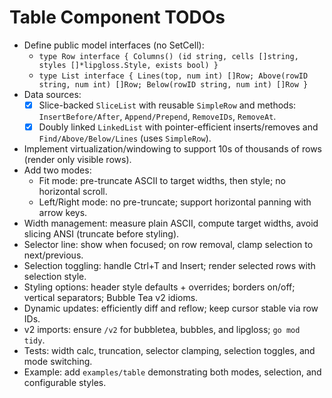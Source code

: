 # Table Component TODOs

- Define public model interfaces (no SetCell):
  - `type Row interface { Columns() (id string, cells []string, styles []*lipgloss.Style, exists bool) }`
  - `type List interface { Lines(top, num int) []Row; Above(rowID string, num int) []Row; Below(rowID string, num int) []Row }`
- Data sources:
  - [x] Slice-backed `SliceList` with reusable `SimpleRow` and methods: `InsertBefore/After`, `Append/Prepend`, `RemoveIDs`, `RemoveAt`.
  - [x] Doubly linked `LinkedList` with pointer-efficient inserts/removes and `Find/Above/Below/Lines` (uses `SimpleRow`).
- Implement virtualization/windowing to support 10s of thousands of rows (render only visible rows).
- Add two modes:
  - Fit mode: pre-truncate ASCII to target widths, then style; no horizontal scroll.
  - Left/Right mode: no pre-truncate; support horizontal panning with arrow keys.
- Width management: measure plain ASCII, compute target widths, avoid slicing ANSI (truncate before styling).
- Selector line: show when focused; on row removal, clamp selection to next/previous.
- Selection toggling: handle Ctrl+T and Insert; render selected rows with selection style.
- Styling options: header style defaults + overrides; borders on/off; vertical separators; Bubble Tea v2 idioms.
- Dynamic updates: efficiently diff and reflow; keep cursor stable via row IDs.
- v2 imports: ensure `/v2` for bubbletea, bubbles, and lipgloss; `go mod tidy`.
- Tests: width calc, truncation, selector clamping, selection toggles, and mode switching.
- Example: add `examples/table` demonstrating both modes, selection, and configurable styles.
